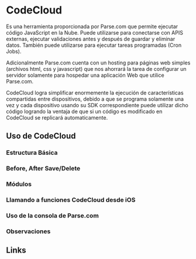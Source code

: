 # CodeCloud
Es una herramienta proporcionada por Parse.com que permite ejecutar código JavaScript en la Nube. Puede utilizarse para conectarse con APIS externas, ejecutar validaciones antes y después de guardar y eliminar datos. También puede utilizarse para ejecutar tareas programadas (Cron Jobs).

Adicionalmente Parse.com cuenta con un hosting para páginas web simples (archivos html, css y javascript) que nos ahorrará la tarea de configurar un servidor solamente para hospedar una aplicación Web que utilice Parse.com.

CodeCloud logra simplificar enormemente la ejecución de características compartidas entre dispositivos, debido a que se programa solamente una vez y cada dispositivo usando su SDK correspondiente puede utilizar dicho código logrando la ventaja de que si un código es modificado en CodeCloud se replicará automaticamente.


## Uso de CodeCloud

### Estructura Básica

### Before, After Save/Delete

### Módulos

### Llamando a funciones CodeCloud desde iOS

### Uso de la consola de Parse.com

### Observaciones

## Links